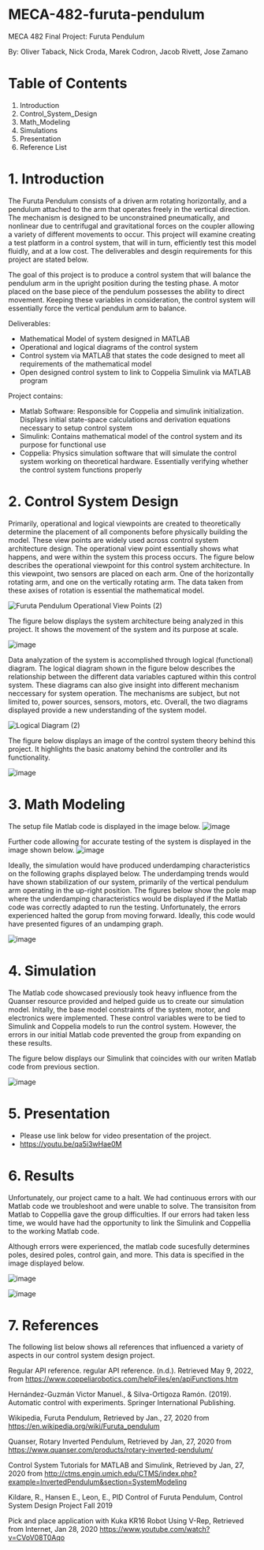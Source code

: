 # MECA-482-furuta-pendulum
MECA 482 Final Project: Furuta Pendulum

By: Oliver Taback, Nick Croda, Marek Codron, Jacob Rivett, Jose Zamano

# Table of Contents
  1. Introduction
  2. Control_System_Design
  3. Math_Modeling
  4. Simulations
  5. Presentation
  6. Reference List 

# 1. Introduction 
The Furuta Pendulum consists of a driven arm rotating horizontally, and a pendulum attached to the arm that operates freely in the vertical direction. The mechanism is designed to be unconstrained pneumatically, and nonlinear due to centrifugal and gravitational forces on the coupler allowing a variety of different movements to occur. This project will examine creating a test platform in a control system, that will in turn, efficiently test this model fluidly, and at a low cost. The deliverables and desgin requirements for this project are stated below.

The goal of this project is to produce a control system that will balance the pendulum arm in the upright position during the testing phase. A motor placed on the base piece of the pendulum possesses the ability to direct movement. Keeping these variables in consideration, the control system will essentially force the vertical pendulum arm to balance. 

Deliverables: 
  - Mathematical Model of system designed in MATLAB
  - Operational and logical diagrams of the control system
  - Control system via MATLAB that states the code designed to meet all requirements of the mathematical model 
  - Open designed control system to link to Coppelia Simulink via MATLAB program

Project contains:
  - Matlab Software: Responsible for Coppelia and simulink initialization. Displays initial state-space calculations and derivation equations necessary to setup control system
  - Simulink: Contains mathematical model of the control system and its purpose for functional use
  - Coppelia: Physics simulation software that will simulate the control system working on theoretical hardware. Essentially verifying whether the control system functions properly 

# 2. Control System Design 
Primarily, operational and logical viewpoints are created to theoretically determine the placement of all components before physically building the model. These view points are widely used across control system architecture design. The operational view point essentially shows what happens, and were within the system this process occurs. The figure below describes the operational viewpoint for this control system architecture. In this viewpoint, two sensors are placed on each arm. One of the horizontally rotating arm, and one on the vertically rotating arm. The data taken from these axises of rotation is essential the mathematical model. 

![Furuta Pendulum Operational View Points (2)](https://user-images.githubusercontent.com/103209385/168148443-cedd4c9c-813b-49d3-a2b3-9fe3d36d0f1d.jpg) 

The figure below displays the system architecture being analyzed in this project. It shows the movement of the system and its purpose at scale. 


![image](https://user-images.githubusercontent.com/103209385/167541313-5af5c753-19fa-494f-922a-f64d5a656e25.png)




Data analyzation of the system is accomplished through logical (functional) diagram. The logical diagram shown in the figure below describes the relationship between the different data variables captured within this control system. These diagrams can also give insight into different mechanism neccessary for system operation. The mechanisms are subject, but not limited to, power sources, sensors, motors, etc. Overall, the two diagrams displayed provide a new understanding of the system model.

![Logical Diagram  (2)](https://user-images.githubusercontent.com/103209385/168144217-28d10323-8986-4ba0-886d-110aa92e29d1.jpg)



The figure below displays an image of the control system theory behind this project. It highlights the basic anatomy behind the controller and its functionality.

![image](https://user-images.githubusercontent.com/103209385/167540489-10cbdfe6-5e80-4cb7-8394-fd5e4566cc8f.png)



# 3. Math Modeling  

The setup file Matlab code is displayed in the image below.
![image](https://user-images.githubusercontent.com/103209385/169362050-927ab8b1-f36f-4abe-9090-c63d94cc791f.png)

Further code allowing for accurate testing of the system is displayed in the image shown below.
![image](https://user-images.githubusercontent.com/103209385/169362427-38c3c468-05e7-4142-9061-fe611a08953e.png)




Ideally, the simulation would have produced underdamping characteristics on the following graphs displayed below. The underdamping trends would have shown stabilization of our system, primarily of the vertical pendulum arm operating in the up-right position. The figures below show the pole map where the underdamping characteristics would be displayed if the Matlab code was correctly adapted to run the testing. Unfortunately, the errors experienced halted the gorup from moving forward. Ideally, this code would have presented figures of an undamping graph. 

![image](https://user-images.githubusercontent.com/103209385/169365442-b8b34a7b-9c50-4f74-888c-c13b4d0ffc2c.png)




# 4. Simulation

The Matlab code showcased previously took heavy influence from the Quanser resource provided and helped guide us to create our simulation model. Initally, the base model constraints of the system, motor, and electronics were implemented. These control variables were to be tied to Simulink and Coppelia models to run the control system. However, the errors in our initial Matlab code prevented the group from expanding on these results.

The figure below displays our Simulink that coincides with our writen Matlab code from previous section. 

![image](https://user-images.githubusercontent.com/103209385/167558207-1916dad6-f06a-4ce7-a109-fccf4dbc34c6.png)


# 5. Presentation

- Please use link below for video presentation of the project.
- https://youtu.be/qa5i3wHae0M

# 6. Results 

Unfortunately, our project came to a halt. We had continuous errors with our Matlab code we troubleshoot and were unable to solve. The transisiton from Matlab to Coppellia gave the group difficulties. If our errors had taken less time, we would have had the opportunity to link the Simulink and Coppellia to the working Matlab code.

Although errors were experienced, the matlab code sucesfully determines poles, desired poles, control gain, and more. This data is specified in the image displayed below.

![image](https://user-images.githubusercontent.com/103209385/169360845-6537d99d-fca9-4a16-aa16-0920e958d9c8.png)


![image](https://user-images.githubusercontent.com/103209385/169357676-0b6243ce-5465-4609-912a-0c258026b107.png)


# 7. References 

The following list below shows all references that influenced a variety of aspects in our control system design project.

Regular API reference. regular API reference. (n.d.). Retrieved May 9, 2022, from https://www.coppeliarobotics.com/helpFiles/en/apiFunctions.htm

Hernández-Guzmán Victor Manuel., & Silva-Ortigoza Ramón. (2019). Automatic control with experiments. Springer International Publishing.

Wikipedia, Furuta Pendulum, Retrieved by Jan., 27, 2020 from
https://en.wikipedia.org/wiki/Furuta_pendulum

Quanser, Rotary Inverted Pendulum, Retrieved by Jan, 27, 2020 from
https://www.quanser.com/products/rotary-inverted-pendulum/

Control System Tutorials for MATLAB and Simulink, Retrieved by Jan, 27, 2020 from
http://ctms.engin.umich.edu/CTMS/index.php?example=InvertedPendulum&section=SystemModeling

Kildare, R., Hansen E., Leon, E., PID Control of Furuta Pendulum, Control System Design Project Fall
2019

Pick and place application with Kuka KR16 Robot Using V-Rep, Retrieved from Internet, Jan 28, 2020
https://www.youtube.com/watch?v=CVoV08T0Aqo
